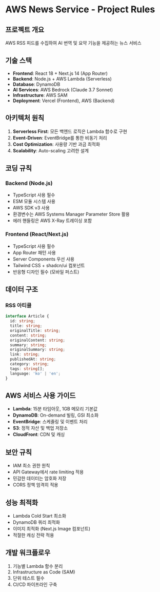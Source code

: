 # AWS News Service - Project Rules

## 프로젝트 개요
AWS RSS 피드를 수집하여 AI 번역 및 요약 기능을 제공하는 뉴스 서비스

## 기술 스택
- **Frontend**: React 18 + Next.js 14 (App Router)
- **Backend**: Node.js + AWS Lambda (Serverless)
- **Database**: DynamoDB
- **AI Services**: AWS Bedrock (Claude 3.7 Sonnet)
- **Infrastructure**: AWS SAM
- **Deployment**: Vercel (Frontend), AWS (Backend)

## 아키텍처 원칙
1. **Serverless First**: 모든 백엔드 로직은 Lambda 함수로 구현
2. **Event-Driven**: EventBridge를 통한 비동기 처리
3. **Cost Optimization**: 사용량 기반 과금 최적화
4. **Scalability**: Auto-scaling 고려한 설계

## 코딩 규칙
### Backend (Node.js)
- TypeScript 사용 필수
- ESM 모듈 시스템 사용
- AWS SDK v3 사용
- 환경변수는 AWS Systems Manager Parameter Store 활용
- 에러 핸들링은 AWS X-Ray 트레이싱 포함

### Frontend (React/Next.js)
- TypeScript 사용 필수
- App Router 패턴 사용
- Server Components 우선 사용
- Tailwind CSS + shadcn/ui 컴포넌트
- 반응형 디자인 필수 (모바일 퍼스트)

## 데이터 구조
### RSS 아티클
```typescript
interface Article {
  id: string;
  title: string;
  originalTitle: string;
  content: string;
  originalContent: string;
  summary: string;
  originalSummary: string;
  link: string;
  publishedAt: string;
  category: string;
  tags: string[];
  language: 'ko' | 'en';
}
```

## AWS 서비스 사용 가이드
- **Lambda**: 15분 타임아웃, 1GB 메모리 기본값
- **DynamoDB**: On-demand 빌링, GSI 최소화
- **EventBridge**: 스케줄링 및 이벤트 처리
- **S3**: 정적 자산 및 백업 저장소
- **CloudFront**: CDN 및 캐싱

## 보안 규칙
- IAM 최소 권한 원칙
- API Gateway에서 rate limiting 적용
- 민감한 데이터는 암호화 저장
- CORS 정책 엄격히 적용

## 성능 최적화
- Lambda Cold Start 최소화
- DynamoDB 쿼리 최적화
- 이미지 최적화 (Next.js Image 컴포넌트)
- 적절한 캐싱 전략 적용

## 개발 워크플로우
1. 기능별 Lambda 함수 분리
2. Infrastructure as Code (SAM)
3. 단위 테스트 필수
4. CI/CD 파이프라인 구축